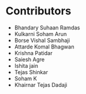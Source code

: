# Contributors

- Bhandary Suhaan Ramdas
- Kulkarni Soham Arun
- Borse Vishal Sambhaji
- Attarde Komal Bhagwan
- Krishna Patidar
- Saiesh Agre
- Ishita jain 
- Tejas Shinkar
- Soham K
- Khairnar Tejas Dadaji
